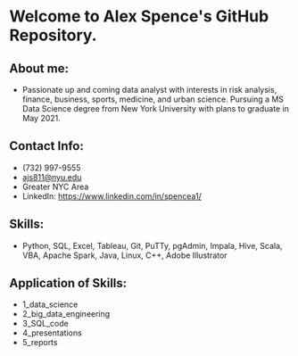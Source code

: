 # Welcome to Alex Spence's GitHub Repository.

## About me:
- Passionate up and coming data analyst with interests in risk analysis, finance, business, sports, medicine, and urban science.  Pursuing a MS Data Science degree from New York University with plans to graduate in May 2021.

## Contact Info:
- (732) 997-9555
- ajs811@nyu.edu
- Greater NYC Area
- LinkedIn: https://www.linkedin.com/in/spencea1/

## Skills:
- Python, SQL, Excel, Tableau, Git, PuTTy, pgAdmin, Impala, Hive, Scala, VBA, Apache Spark, Java, Linux, C++, Adobe Illustrator

## Application of Skills:
- 1_data_science
- 2_big_data_engineering
- 3_SQL_code
- 4_presentations
- 5_reports
